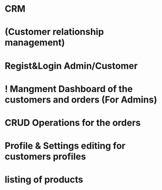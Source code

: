 # CRM
# (Customer relationship management)

# Regist&Login Admin/Customer
# ! Mangment Dashboard of the customers and orders (For Admins)
# CRUD Operations for the orders
# Profile & Settings editing for customers profiles
# listing of products
